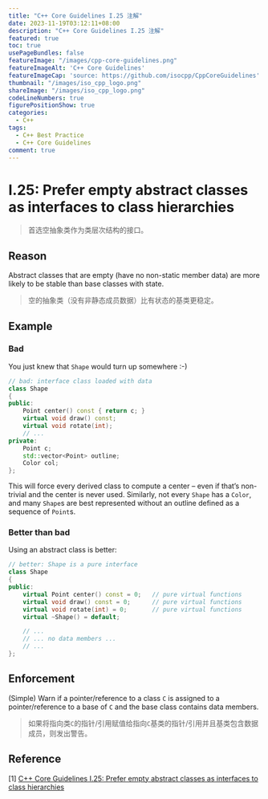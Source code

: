 ```yaml
---
title: "C++ Core Guidelines I.25 注解"
date: 2023-11-19T03:12:11+08:00
description: "C++ Core Guidelines I.25 注解"
featured: true
toc: true
usePageBundles: false
featureImage: "/images/cpp-core-guidelines.png"
featureImageAlt: 'C++ Core Guidelines'
featureImageCap: 'source: https://github.com/isocpp/CppCoreGuidelines'
thumbnail: "/images/iso_cpp_logo.png"
shareImage: "/images/iso_cpp_logo.png"
codeLineNumbers: true
figurePositionShow: true
categories:
  - C++
tags:
  - C++ Best Practice
  - C++ Core Guidelines
comment: true
---
```


# I.25: Prefer empty abstract classes as interfaces to class hierarchies

>首选空抽象类作为类层次结构的接口。

## Reason

Abstract classes that are empty (have no non-static member data) are more likely to be stable than base classes with state.

>空的抽象类（没有非静态成员数据）比有状态的基类更稳定。

## Example

### Bad

You just knew that `Shape` would turn up somewhere :-)

```c++
// bad: interface class loaded with data
class Shape
{
public:
    Point center() const { return c; }
    virtual void draw() const;
    virtual void rotate(int);
    // ...
private:
    Point c;
    std::vector<Point> outline;
    Color col;
};
```

This will force every derived class to compute a center – even if that’s non-trivial and the center is never used. Similarly, not every `Shape` has a `Color`, and many `Shape`s are best represented without an outline defined as a sequence of `Point`s.

### Better than bad

Using an abstract class is better:

```c++
// better: Shape is a pure interface
class Shape
{
public:
    virtual Point center() const = 0;	// pure virtual functions
    virtual void draw() const = 0;		// pure virtual functions
    virtual void rotate(int) = 0;		// pure virtual functions
    virtual ~Shape() = default;

    // ...
    // ... no data members ...
    // ...
};
```

## Enforcement

(Simple) Warn if a pointer/reference to a class `C` is assigned to a pointer/reference to a base of `C` and the base class contains data members.

>如果将指向类`C`的指针/引用赋值给指向`C`基类的指针/引用并且基类包含数据成员，则发出警告。

## Reference

[1] [C++ Core Guidelines I.25: Prefer empty abstract classes as interfaces to class hierarchies](https://isocpp.github.io/CppCoreGuidelines/CppCoreGuidelines#i25-prefer-empty-abstract-classes-as-interfaces-to-class-hierarchies)
